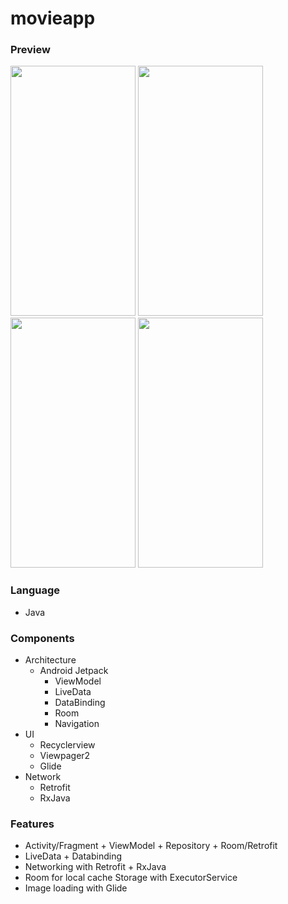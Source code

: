 # movieapp

### Preview

<img src="https://user-images.githubusercontent.com/51109517/114910019-58db2680-9e58-11eb-89d4-2d0bb74286fd.gif" width=200 height=400/> <img src="https://user-images.githubusercontent.com/51109517/114910046-62fd2500-9e58-11eb-98ac-8948f5db6e2c.gif" width=200 height=400/>
 <img src="https://user-images.githubusercontent.com/51109517/114910106-77412200-9e58-11eb-86b3-f78ec8b03ea8.gif" width=200 height=400/> <img src="https://user-images.githubusercontent.com/51109517/114910698-2aaa1680-9e59-11eb-9f7d-7e0237ff6a50.gif" width=200 height=400/>

### Language

- Java

### Components

- Architecture
  - Android Jetpack
    - ViewModel
    - LiveData
    - DataBinding
    - Room
    - Navigation
- UI
  - Recyclerview
  - Viewpager2
  - Glide
- Network
  - Retrofit
  - RxJava

### Features

- Activity/Fragment + ViewModel + Repository + Room/Retrofit
- LiveData + Databinding
- Networking with Retrofit + RxJava
- Room for local cache Storage with ExecutorService
- Image loading with Glide
